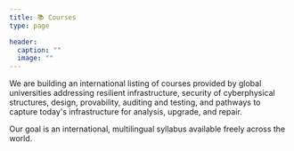 ```yaml
---
title: 📚 Courses
type: page

header:
  caption: ""
  image: ""
---
```


We are building an international listing of courses provided by global universities addressing resilient infrastructure, security of cyberphysical structures, design, provability, auditing and testing, and pathways to capture today's infrastructure for analysis, upgrade, and repair.

Our goal is an international, multilingual syllabus available freely across the world.
